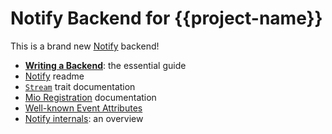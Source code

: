 # Notify Backend for {{project-name}}

This is a brand new [Notify] backend!

- **[Writing a Backend][guide]**: the essential guide
- [Notify] readme
- [`Stream`][stream] trait documentation
- [Mio Registration][mio-reg] documentation
- [Well-known Event Attributes][well-known]
- [Notify internals][internals]: an overview

[Notify]: https://github.com/passcod/notify
[guide]: https://github.com/passcod/notify/wiki/Writing-a-Backend
[stream]: https://docs.rs/futures/0.1/futures/stream/trait.Stream.html
[mio-reg]: https://docs.rs/mio/0.6/mio/struct.Registration.html
[well-known]: https://github.com/passcod/notify/wiki/Well-Known-Event-Attrs
[internals]: https://github.com/passcod/notify/wiki/A-brief-description-of-internals
